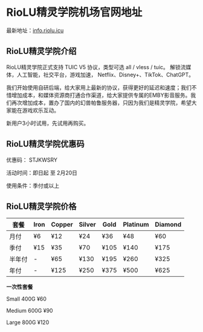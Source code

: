 # RioLU精灵学院机场官网地址

最新地址：[info.riolu.icu](https://3o.riolu.ooo/register?aff=rCFsSseL)

## RioLU精灵学院介绍

RioLU精灵学院正式支持 TUIC V5 协议，类型可选 all / vless / tuic。 解锁流媒体，人工智能，社交平台，游戏加速， Netflix、Disney+、TikTok、ChatGPT。

我们开始使用自研后端，给大家用上最新的协议，获得更好的延迟和速度；我们不惜增加成本，和媒体资源商打通合作渠道，给大家提供专属的EMBY影音服务。我们再次增加成本，置办了国内的幻兽帕鲁服务器，只因为我们是精灵学院，希望大家能在游戏欢乐互动。

新用户3小时试用，先试用再购买。

## RioLU精灵学院优惠码

优惠码： STJKWSRY

活动时间：即日起 至 2月20日

使用条件：季付或以上

## RioLU精灵学院价格

|套餐|Iron|Copper|Silver|Gold|Platinum|Diamond|
|----|----|----|----|----|----|----|
|月付|¥6|¥12|¥24|¥36|¥48|¥60|
|季付|¥15|¥35|¥70|¥105|¥140|¥175|
|半年付|-|¥65|¥130|¥195|¥260|¥325|
|年付|-|¥125|¥250|¥375|¥500|¥625|

**一次性套餐**

Small 400G ¥60

Medium 600G ¥90

Large 800G ¥120

